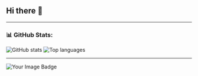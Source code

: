 ## Hi there 👋

---

### 📊 GitHub Stats:
<p align="left">
  <img src="https://github-readme-stats.vercel.app/api?username=N0tAScooby&show_icons=true" alt="GitHub stats"/>
  <img src="https://github-readme-stats.vercel.app/api/top-langs/?username=N0tAScooby&layout=compact" alt="Top languages"/>
</p>

---

<img src="https://tryhackme-badges.s3.amazonaws.com/Buffer8384.png" alt="Your Image Badge" />
